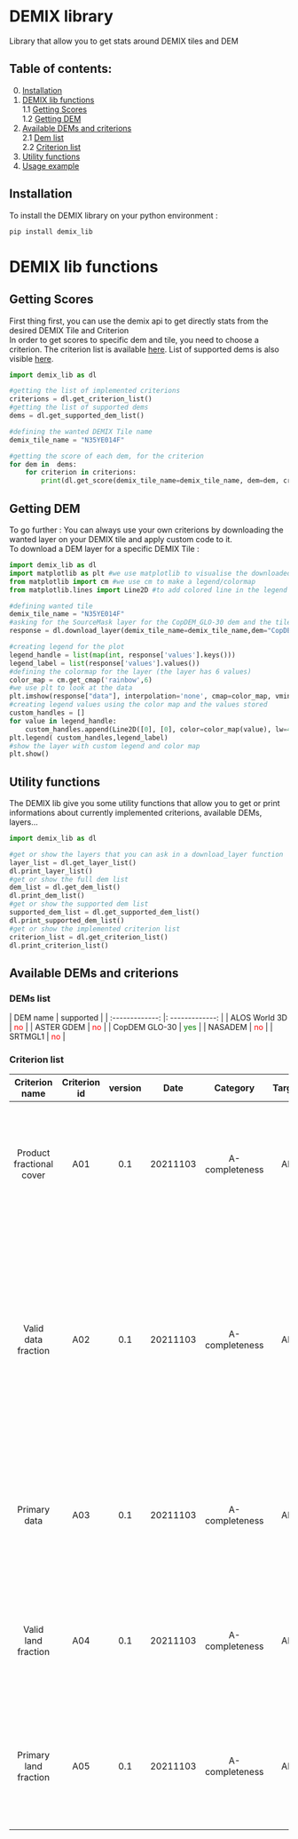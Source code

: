 <h1> DEMIX library </h1>
Library that allow you to get stats around DEMIX tiles and DEM

<h2> Table of contents: </h2>

0. <a href="#Installation">Installation</a><br/>
1. <a href="#demix_lib_functions"> DEMIX lib functions</a><br/>
    1.1 <a href="#Getting-stats">Getting Scores</a><br/>
    1.2 <a href="#Getting-Geotiffs">Getting DEM</a><br/>
2. <a href="#dem_and_criterions">Available DEMs and criterions</a><br/>
    2.1 <a href="#Dem">Dem list</a><br/>
    2.2 <a href="#Criterion">Criterion list</a><br/>
3. <a href="#utility">Utility functions</a><br/>
4. <a href="#Usage_example">Usage example</a><br/>

<h2 id='Installation'> Installation</h2>
To install the DEMIX library on your python environment :

```
pip install demix_lib
```



<div id='demix_lib_functions'></div>
<h1>DEMIX lib functions</h1>
<h2 id='#Getting-stats'>Getting Scores</h2>
First thing first, you can use the demix api to get directly stats from the desired DEMIX Tile and Criterion
<br/>
In order to get scores to specific dem and tile, you need to choose a criterion.
The criterion list is available <a href="#Criterion">here</a>. List of supported dems is also visible <a href="#Dem">here</a>.


```Python
import demix_lib as dl

#getting the list of implemented criterions
criterions = dl.get_criterion_list()
#getting the list of supported dems
dems = dl.get_supported_dem_list()

#defining the wanted DEMIX Tile name 
demix_tile_name = "N35YE014F"

#getting the score of each dem, for the criterion 
for dem in  dems:
    for criterion in criterions:
        print(dl.get_score(demix_tile_name=demix_tile_name, dem=dem, criterion=criterion))
```

<div></div>
<H2 id='Getting-Geotiffs'>Getting DEM</H2>
To go further :
You can always use your own criterions by downloading the wanted layer on your DEMIX tile and apply custom code to it.
<br/>To download a DEM layer for a specific DEMIX Tile :

```Python
import demix_lib as dl
import matplotlib as plt #we use matplotlib to visualise the downloaded layer
from matplotlib import cm #we use cm to make a legend/colormap
from matplotlib.lines import Line2D #to add colored line in the legend

#defining wanted tile
demix_tile_name = "N35YE014F"
#asking for the SourceMask layer for the CopDEM_GLO-30 dem and the tile N64ZW019C
response = dl.download_layer(demix_tile_name=demix_tile_name,dem="CopDEM_GLO-30",layer="SourceMask")

#creating legend for the plot
legend_handle = list(map(int, response['values'].keys()))
legend_label = list(response['values'].values())
#defining the colormap for the layer (the layer has 6 values)
color_map = cm.get_cmap('rainbow',6)
#we use plt to look at the data
plt.imshow(response["data"], interpolation='none', cmap=color_map, vmin=0, vmax=6)
#creating legend values using the color map and the values stored
custom_handles = []
for value in legend_handle:
    custom_handles.append(Line2D([0], [0], color=color_map(value), lw=4))
plt.legend( custom_handles,legend_label)
#show the layer with custom legend and color map
plt.show()
```

<H2 id='Getting-Geotiffs'>Utility functions</H2>
The DEMIX lib give you some utility functions that allow you to get or print informations about currently implemented criterions, available DEMs, layers...

```python
import demix_lib as dl

#get or show the layers that you can ask in a download_layer function
layer_list = dl.get_layer_list()
dl.print_layer_list()
#get or show the full dem list
dem_list = dl.get_dem_list()
dl.print_dem_list()
#get or show the supported dem list
supported_dem_list = dl.get_supported_dem_list()
dl.print_supported_dem_list()
#get or show the implemented criterion list
criterion_list = dl.get_criterion_list()
dl.print_criterion_list()


```


<h2 id='dem_and_criterions'>Available DEMs and criterions</h2>
<h3 id='Dem'>DEMs list</h3>

| DEM name | supported |
| :-------------: |: -------------: |
| ALOS World 3D | <span style="color:red">no</span> |
| ASTER GDEM | <span style="color:red">no</span> |
| CopDEM GLO-30 | <span style="color:green">yes</span> |
| NASADEM | <span style="color:red">no</span> |
| SRTMGL1 | <span style="color:red">no</span> |

<h3 id='Criterion'>Criterion list</h3>
    
| Criterion name | Criterion id | version | Date | Category | Target | Description | Requirement |
| :---: | :---: | :---: | :---: | :---: | :---: | :--- | :--- |
| Product fractional cover | A01 |  0.1 | 20211103 | A-completeness | All |  indique le pourcentage dela tuile demix qui est ouverte par le produit, area couverte divisée par area de la tuile |  Area computation on an ellipsoïd and simple |
| Valid data fraction | A02 |  0.1 | 20211103 | A-completeness | All |  Area d'une demix tile qui est couverte par une data valide , on fait la somme de chaque cellule avec des données valide et on calcule l'aire puis on fait ce total divisé par l'aire totale de la tuile demix |  metadata no/void.un masque par pixel doit indiqué si ils sont extrapole, infilled, ou masqué sinon c'est recalé |
| Primary data | A03 |  0.1 | 20211103 | A-completeness | All |  indique l'aire dans une demix tile couverte par une valid data provenant de la source principale |  metadata no/void.un masque par pixel doit indiqué si ils sont extrapole, infilled, ou masqué sinon c'est recalé |
| Valid land fraction | A04 |  0.1 | 20211103 | A-completeness | All |   indique l'aire dans une demix tile couverte par une valid data provenant de la source principale |  metadata no/void.un masque par pixel doit indiqué si ils sont extrapole, infilled, ou masqué sinon c'est recalé |
| Primary land fraction | A05 |  0.1 | 20211103 | A-completeness | All |  indique  aire couverte par une donnée primaire en land |  metadata no/void.un masque par pixel doit indiqué si ils sont extrapole, infilled, ou masqué sinon c'est recalé |


